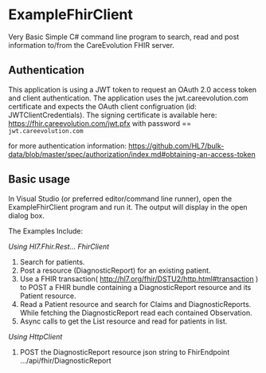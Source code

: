 # ExampleFhirClient

Very Basic Simple C# command line program to search, read and post information to/from the CareEvolution FHIR server.

## Authentication
   
This application is using a JWT token to request an OAuth 2.0 access token and client authentication.  The application uses the jwt.careevolution.com certificate and expects the OAuth client configruation (id: JWTClientCredentials).  The signing certificate is available here: https://fhir.careevolution.com/jwt.pfx with password == `jwt.careevolution.com`

for more authentication information: https://github.com/HL7/bulk-data/blob/master/spec/authorization/index.md#obtaining-an-access-token

## Basic usage

In Visual Studio (or preferred editor/command line runner), open the ExampleFhirClient program and run it.  The output will display in the open dialog box.

The Examples Include:

_Using Hl7.Fhir.Rest... FhirClient_
1.  Search for patients.
2.  Post a resource (DiagnosticReport) for an existing patient.
3.  Use a FHIR transaction( http://hl7.org/fhir/DSTU2/http.html#transaction ) to POST a FHIR bundle containing a DiagnosticReport resource and its Patient resource.
4.  Read a Patient resource and search for Claims and DiagnosticReports.  While fetching the DiagnosticReport read each contained Observation.
5.  Async calls to get the List resource and read for patients in list.

_Using HttpClient_
1.  POST the DiagnosticReport resource json string to FhirEndpoint .../api/fhir/DiagnosticReport
